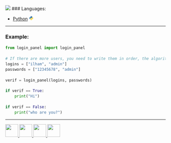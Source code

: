 <img src="https://readme-typing-svg.demolab.com?font=Fira+Code&pause=1000&random=false&width=435&lines=Login+panel"/>
### Languages:

* [Python](https://www.python.org/) <img src="https://raw.githubusercontent.com/devicons/devicon/1119b9f84c0290e0f0b38982099a2bd027a48bf1/icons/python/python-original.svg" width="15" height="15"/>

-----

### Example:

```py
from login_panel import login_panel

# If there are more users, you need to write them in order, the algorithm looks at the index if the login 1 on the index list, then the password should be 1
logins = ["ilham", "admin"]
passwords = ["12345678", "admin"]

verif = login_panel(logins, passwords)

if verif == True:
    print("Hi")

if verif == False:
    print("who are you?")
```

----

<div id="badges">
  <a href="https://vk.com/aniime_guy" >
    <img src="https://img.icons8.com/?size=512&id=13977&format=png"width="40" height="40"/>
  </a>
  <a href="https://t.me/Ilham06">
    <img src="https://img.icons8.com/?size=512&id=63306&format=png"width="40" height="40"/>
  </a> 
  <a href="https://www.youtube.com/channel/UC9m1N5x0OXWihGpR50Yk35g">
    <img src="https://img.icons8.com/?size=512&id=13983&format=png"width="40" height="40" />
  </a>
  <a href="https://discord.com/channels/1019531122239094794/1019531122239094801">
    <img src="https://www.freepnglogos.com/uploads/discord-logo-png/discord-logo-logodownload-download-logotipos-1.png" width="40" height="40"/>
  </a>
</div>
